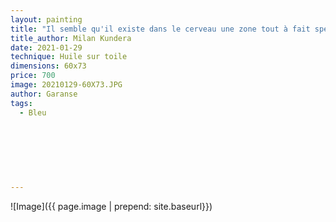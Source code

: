 ```yaml
---
layout: painting
title: "Il semble qu'il existe dans le cerveau une zone tout à fait spécifique qu'on pourrait appeler la mémoire poétique et qui enregistre ce qui nous a charmés, ce qui nous a émus, ce qui donne à notre vie sa beauté."                   
title_author: Milan Kundera                                               
date: 2021-01-29 
technique: Huile sur toile 
dimensions: 60x73
price: 700
image: 20210129-60X73.JPG
author: Garanse
tags:
  - Bleu
  
  
  
  
  
  
  
---
```

![Image]({{ page.image | prepend: site.baseurl}})

